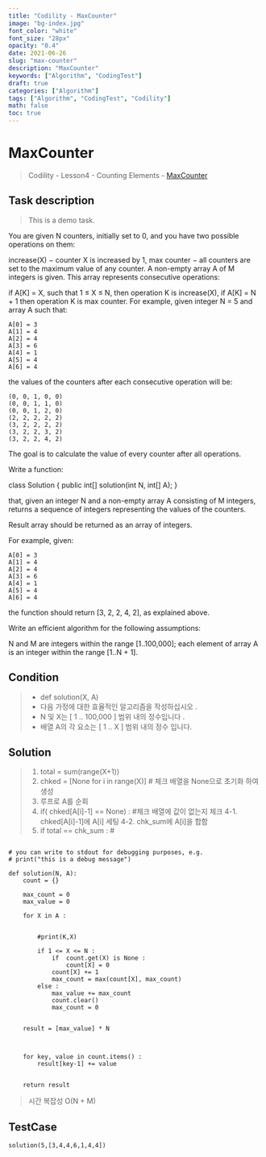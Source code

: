 ```yaml
---
title: "Codility - MaxCounter"
image: "bg-index.jpg"
font_color: "white"
font_size: "28px"
opacity: "0.4"
date: 2021-06-26
slug: "max-counter"
description: "MaxCounter"
keywords: ["Algorithm", "CodingTest"]
draft: true
categories: ["Algorithm"]
tags: ["Algorithm", "CodingTest", "Codility"]
math: false
toc: true
---
```


# MaxCounter

> Codility - Lesson4 - Counting Elements - <a href="https://app.codility.com/programmers/lessons/4-counting_elements/">MaxCounter</a>


## Task description

> This is a demo task.

You are given N counters, initially set to 0, and you have two possible operations on them:

increase(X) − counter X is increased by 1,
max counter − all counters are set to the maximum value of any counter.
A non-empty array A of M integers is given. This array represents consecutive operations:

if A[K] = X, such that 1 ≤ X ≤ N, then operation K is increase(X),
if A[K] = N + 1 then operation K is max counter.
For example, given integer N = 5 and array A such that:

    A[0] = 3
    A[1] = 4
    A[2] = 4
    A[3] = 6
    A[4] = 1
    A[5] = 4
    A[6] = 4
the values of the counters after each consecutive operation will be:

    (0, 0, 1, 0, 0)
    (0, 0, 1, 1, 0)
    (0, 0, 1, 2, 0)
    (2, 2, 2, 2, 2)
    (3, 2, 2, 2, 2)
    (3, 2, 2, 3, 2)
    (3, 2, 2, 4, 2)
The goal is to calculate the value of every counter after all operations.

Write a function:

class Solution { public int[] solution(int N, int[] A); }

that, given an integer N and a non-empty array A consisting of M integers, returns a sequence of integers representing the values of the counters.

Result array should be returned as an array of integers.

For example, given:


    A[0] = 3
    A[1] = 4
    A[2] = 4
    A[3] = 6
    A[4] = 1
    A[5] = 4
    A[6] = 4


the function should return [3, 2, 2, 4, 2], as explained above.

Write an efficient algorithm for the following assumptions:

N and M are integers within the range [1..100,000];
each element of array A is an integer within the range [1..N + 1].



## Condition
> - def solution(X, A)
> - 다음 가정에 대한 효율적인 알고리즘을 작성하십시오 .
> - N 및 X는 [ 1 .. 100,000 ] 범위 내의 정수입니다 .
> - 배열 A의 각 요소는 [ 1 .. X ] 범위 내의 정수 입니다.


## Solution 
> 1. total = sum(range(X+1)) 			
> 2. chked = [None for i in range(X)] 	# 체크 배열을 None으로 초기화 하여 생성
> 3. 루프로 A를 순회
> 4.  if( chked[A[i]-1]  == None) : #체크 배열에 값이 없는지 체크
> 4-1. chked[A[i]-1]에 A[i] 세팅
> 4-2. chk_sum에 A[i]을 합함
> 5. if total == chk_sum :  #




```

# you can write to stdout for debugging purposes, e.g.
# print("this is a debug message")

def solution(N, A):
    count = {}

    max_count = 0
    max_value = 0

    for X in A :
        
        
        #print(K,X)

        if 1 <= X <= N : 
            if  count.get(X) is None :
                count[X] = 0
            count[X] += 1
            max_count = max(count[X], max_count)            
        else :
            max_value += max_count
            count.clear()
            max_count = 0

    
    result = [max_value] * N



    for key, value in count.items() :
        result[key-1] += value
        

    return result
```

> 시간 복잡성 O(N + M)



## TestCase
```
solution(5,[3,4,4,6,1,4,4])
```

